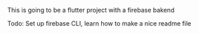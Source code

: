 This is going to be a flutter project with a firebase bakend

Todo: Set up firebase CLI, learn how to make a nice readme file